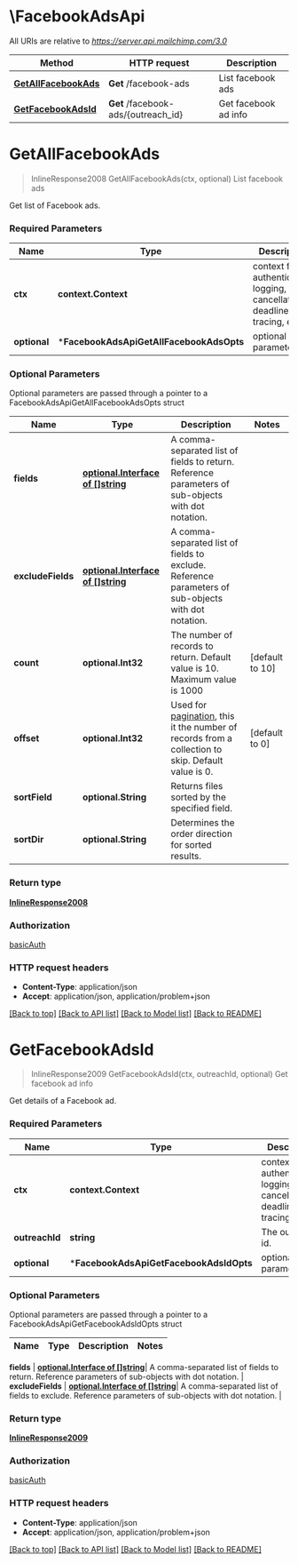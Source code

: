 # \FacebookAdsApi

All URIs are relative to *https://server.api.mailchimp.com/3.0*

Method | HTTP request | Description
------------- | ------------- | -------------
[**GetAllFacebookAds**](FacebookAdsApi.md#GetAllFacebookAds) | **Get** /facebook-ads | List facebook ads
[**GetFacebookAdsId**](FacebookAdsApi.md#GetFacebookAdsId) | **Get** /facebook-ads/{outreach_id} | Get facebook ad info


# **GetAllFacebookAds**
> InlineResponse2008 GetAllFacebookAds(ctx, optional)
List facebook ads

Get list of Facebook ads.

### Required Parameters

Name | Type | Description  | Notes
------------- | ------------- | ------------- | -------------
 **ctx** | **context.Context** | context for authentication, logging, cancellation, deadlines, tracing, etc.
 **optional** | ***FacebookAdsApiGetAllFacebookAdsOpts** | optional parameters | nil if no parameters

### Optional Parameters
Optional parameters are passed through a pointer to a FacebookAdsApiGetAllFacebookAdsOpts struct

Name | Type | Description  | Notes
------------- | ------------- | ------------- | -------------
 **fields** | [**optional.Interface of []string**](string.md)| A comma-separated list of fields to return. Reference parameters of sub-objects with dot notation. | 
 **excludeFields** | [**optional.Interface of []string**](string.md)| A comma-separated list of fields to exclude. Reference parameters of sub-objects with dot notation. | 
 **count** | **optional.Int32**| The number of records to return. Default value is 10. Maximum value is 1000 | [default to 10]
 **offset** | **optional.Int32**| Used for [pagination](https://mailchimp.com/developer/marketing/docs/methods-parameters/#pagination), this it the number of records from a collection to skip. Default value is 0. | [default to 0]
 **sortField** | **optional.String**| Returns files sorted by the specified field. | 
 **sortDir** | **optional.String**| Determines the order direction for sorted results. | 

### Return type

[**InlineResponse2008**](inline_response_200_8.md)

### Authorization

[basicAuth](../README.md#basicAuth)

### HTTP request headers

 - **Content-Type**: application/json
 - **Accept**: application/json, application/problem+json

[[Back to top]](#) [[Back to API list]](../README.md#documentation-for-api-endpoints) [[Back to Model list]](../README.md#documentation-for-models) [[Back to README]](../README.md)

# **GetFacebookAdsId**
> InlineResponse2009 GetFacebookAdsId(ctx, outreachId, optional)
Get facebook ad info

Get details of a Facebook ad.

### Required Parameters

Name | Type | Description  | Notes
------------- | ------------- | ------------- | -------------
 **ctx** | **context.Context** | context for authentication, logging, cancellation, deadlines, tracing, etc.
  **outreachId** | **string**| The outreach id. | 
 **optional** | ***FacebookAdsApiGetFacebookAdsIdOpts** | optional parameters | nil if no parameters

### Optional Parameters
Optional parameters are passed through a pointer to a FacebookAdsApiGetFacebookAdsIdOpts struct

Name | Type | Description  | Notes
------------- | ------------- | ------------- | -------------

 **fields** | [**optional.Interface of []string**](string.md)| A comma-separated list of fields to return. Reference parameters of sub-objects with dot notation. | 
 **excludeFields** | [**optional.Interface of []string**](string.md)| A comma-separated list of fields to exclude. Reference parameters of sub-objects with dot notation. | 

### Return type

[**InlineResponse2009**](inline_response_200_9.md)

### Authorization

[basicAuth](../README.md#basicAuth)

### HTTP request headers

 - **Content-Type**: application/json
 - **Accept**: application/json, application/problem+json

[[Back to top]](#) [[Back to API list]](../README.md#documentation-for-api-endpoints) [[Back to Model list]](../README.md#documentation-for-models) [[Back to README]](../README.md)

